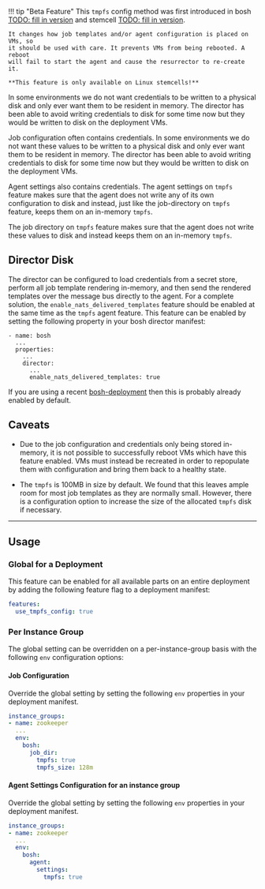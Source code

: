 !!! tip "Beta Feature"
    This `tmpfs` config method was first introduced in bosh [TODO: fill in
    version](TODO) and stemcell [TODO: fill in version](TODO).

    It changes how job templates and/or agent configuration is placed on VMs, so
    it should be used with care. It prevents VMs from being rebooted. A reboot
    will fail to start the agent and cause the resurrector to re-create it.

    **This feature is only available on Linux stemcells!**

In some environments we do not want credentials to be written to a physical disk
and only ever want them to be resident in memory. The director has been able to
avoid writing credentials to disk for some time now but they would be written to
disk on the deployment VMs.

Job configuration often contains credentials. In some environments we do not
want these values to be written to a physical disk and only ever want them to be
resident in memory. The director has been able to avoid writing credentials to
disk for some time now but they would be written to disk on the deployment VMs.

Agent settings also contains credentials.  The agent settings on `tmpfs` feature
makes sure that the agent does not write any of its own configuration to disk
and instead, just like the job-directory on `tmpfs` feature, keeps them on an
in-memory `tmpfs`.

The job directory on `tmpfs` feature makes sure that the agent does not write
these values to disk and instead keeps them on an in-memory `tmpfs`.

## Director Disk

The director can be configured to load credentials from a secret store, perform
all job template rendering in-memory, and then send the rendered templates over
the message bus directly to the agent. For a complete solution, the
`enable_nats_delivered_templates` feature should be enabled at the same time as
the `tmpfs` agent feature. This feature can be enabled by setting the following
property in your bosh director manifest:

```
- name: bosh
  ...
  properties:
    ...
    director:
      ...
      enable_nats_delivered_templates: true
```

If you are using a recent
[bosh-deployment](https://github.com/cloudfoundry/bosh-deployment) then this is
probably already enabled by default.


## Caveats

* Due to the job configuration and credentials only being stored in-memory, it
  is not possible to successfully reboot VMs which have this feature enabled.
  VMs must instead be recreated in order to repopulate them with configuration
  and bring them back to a healthy state.

* The `tmpfs` is 100MB in size by default. We found that this leaves ample room
  for most job templates as they are normally small. However, there is a
  configuration option to increase the size of the allocated `tmpfs` disk if
  necessary.

---

## Usage

### Global for a Deployment

This feature can be enabled for all available parts on an entire deployment by
adding the following feature flag to a deployment manifest:

```yaml
features:
  use_tmpfs_config: true
```

### Per Instance Group

The global setting can be overridden on a per-instance-group basis with the
following `env` configuration options:

#### Job Configuration

Override the global setting by setting the following `env` properties in your
deployment manifest.

```yaml
instance_groups:
- name: zookeeper
  ...
  env:
    bosh:
      job_dir:
        tmpfs: true
        tmpfs_size: 128m
```

#### Agent Settings Configuration for an instance group

Override the global setting by setting the following `env` properties in your
deployment manifest.

```yaml
instance_groups:
- name: zookeeper
  ...
  env:
    bosh:
      agent:
        settings:
          tmpfs: true
```
